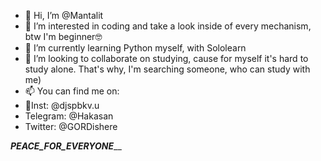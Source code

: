 - 👋 Hi, I’m @Mantalit
- 👀 I’m interested in coding and take a look inside of every mechanism, btw I'm beginner🤓
- 🌱 I’m currently learning Python myself, with Sololearn
- 💞️ I’m looking to collaborate on studying, cause for myself it's hard to study alone. That's why, I'm searching someone, who can study with me)
- 📫 You can find me on:
- 📸Inst: @djspbkv.u
- Telegram: @Hakasan
- Twitter: @GORDishere

___________PEACE_FOR_EVERYONE_____________
<!---
Mantalit/Mantalit is a ✨ special ✨ repository because its `README.md` (this file) appears on your GitHub profile.
You can click the Preview link to take a look at your changes.
--->
